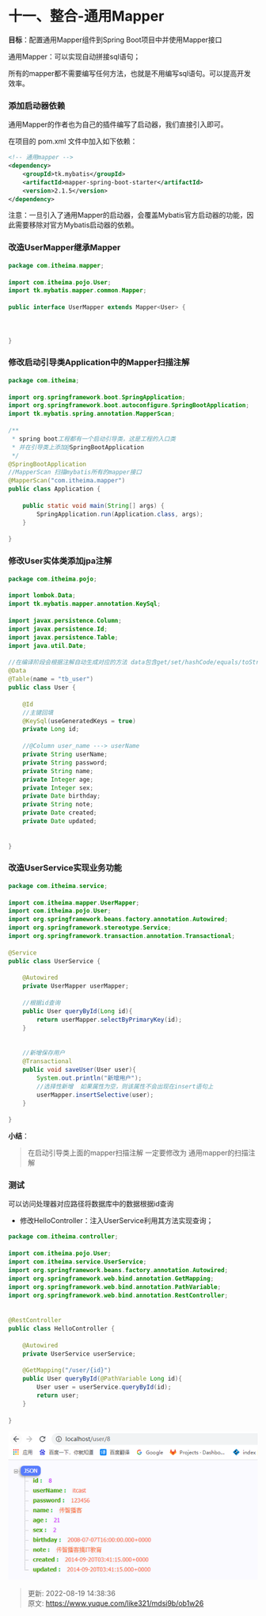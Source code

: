 # 十一、整合-通用Mapper

**目标**：配置通用Mapper组件到Spring Boot项目中并使用Mapper接口



通用Mapper：可以实现自动拼接sql语句；



所有的mapper都不需要编写任何方法，也就是不用编写sql语句。可以提高开发效率。



### 添加启动器依赖


通用Mapper的作者也为自己的插件编写了启动器，我们直接引入即可。



在项目的 pom.xml 文件中加入如下依赖：



```xml
<!-- 通用mapper -->
<dependency>
    <groupId>tk.mybatis</groupId>
    <artifactId>mapper-spring-boot-starter</artifactId>
    <version>2.1.5</version>
</dependency>
```



注意：一旦引入了通用Mapper的启动器，会覆盖Mybatis官方启动器的功能，因此需要移除对官方Mybatis启动器的依赖。



### 改造UserMapper继承Mapper


```java
package com.itheima.mapper;

import com.itheima.pojo.User;
import tk.mybatis.mapper.common.Mapper;

public interface UserMapper extends Mapper<User> {



}
```



### 修改启动引导类Application中的Mapper扫描注解


```java
package com.itheima;

import org.springframework.boot.SpringApplication;
import org.springframework.boot.autoconfigure.SpringBootApplication;
import tk.mybatis.spring.annotation.MapperScan;

/**
 * spring boot工程都有一个启动引导类，这是工程的入口类
 * 并在引导类上添加@SpringBootApplication
 */
@SpringBootApplication
//MapperScan 扫描mybatis所有的mapper接口
@MapperScan("com.itheima.mapper")
public class Application {

    public static void main(String[] args) {
        SpringApplication.run(Application.class, args);
    }

}
```



### 修改User实体类添加jpa注解


```java
package com.itheima.pojo;

import lombok.Data;
import tk.mybatis.mapper.annotation.KeySql;

import javax.persistence.Column;
import javax.persistence.Id;
import javax.persistence.Table;
import java.util.Date;

//在编译阶段会根据注解自动生成对应的方法 data包含get/set/hashCode/equals/toString等方法
@Data
@Table(name = "tb_user")
public class User {

    @Id
    //主键回填
    @KeySql(useGeneratedKeys = true)
    private Long id;

    //@Column user_name ---> userName
    private String userName;
    private String password;
    private String name;
    private Integer age;
    private Integer sex;
    private Date birthday;
    private String note;
    private Date created;
    private Date updated;


}
```



### 改造UserService实现业务功能


```java
package com.itheima.service;

import com.itheima.mapper.UserMapper;
import com.itheima.pojo.User;
import org.springframework.beans.factory.annotation.Autowired;
import org.springframework.stereotype.Service;
import org.springframework.transaction.annotation.Transactional;

@Service
public class UserService {

    @Autowired
    private UserMapper userMapper;

    //根据id查询
    public User queryById(Long id){
        return userMapper.selectByPrimaryKey(id);
    }


    //新增保存用户
    @Transactional
    public void saveUser(User user){
        System.out.println("新增用户");
        //选择性新增  如果属性为空，则该属性不会出现在insert语句上
        userMapper.insertSelective(user);
    }

}
```



**小结**：



> 在启动引导类上面的mapper扫描注解 一定要修改为 通用mapper的扫描注解
>



### 测试


可以访问处理器对应路径将数据库中的数据根据id查询



+ 修改HelloController：注入UserService利用其方法实现查询；



```java
package com.itheima.controller;

import com.itheima.pojo.User;
import com.itheima.service.UserService;
import org.springframework.beans.factory.annotation.Autowired;
import org.springframework.web.bind.annotation.GetMapping;
import org.springframework.web.bind.annotation.PathVariable;
import org.springframework.web.bind.annotation.RestController;


@RestController
public class HelloController {

    @Autowired
    private UserService userService;

    @GetMapping("/user/{id}")
    public User queryById(@PathVariable Long id){
        User user = userService.queryById(id);
        return user;
    }

}
```



![1660891100614-16fce023-e953-4e44-8daf-84706c733e1c.png](./img/Ba0zHmgzd_danhZg/1660891100614-16fce023-e953-4e44-8daf-84706c733e1c-536265.png)



> 更新: 2022-08-19 14:38:36  
> 原文: <https://www.yuque.com/like321/mdsi9b/ob1w26>